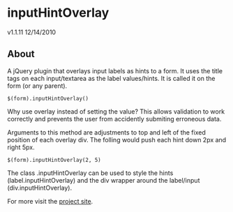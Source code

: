 inputHintOverlay
================
v1.1.11 
12/14/2010

About
-----
A jQuery plugin that overlays input labels as hints to a form. It uses the title tags on each input/textarea as the label values/hints. It is called it on the form (or any parent).

    $(form).inputHintOverlay()

Why use overlay instead of setting the value? This allows validation to work correctly and prevents the user from accidently submiting erroneous data.

Arguments to this method are adjustments to top and left of the fixed position of each overlay div. The folling would push each hint down 2px and right 5px.

    $(form).inputHintOverlay(2, 5)

The class .inputHintOverlay can be used to style the hints (label.inputHintOverlay) and the div wrapper around the label/input (div.inputHintOverlay).


For more visit the [project site](http://blog.jdeerhake.com/inputhintoverlay-jquery-plugin).
